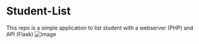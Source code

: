 # Student-List
This repo is a simple application to list student with a webserver (PHP) and API (Flask)
![image](https://user-images.githubusercontent.com/57738842/232176651-8dbe4ca0-d8c1-4fe8-b552-7fdd54eb1bbf.png)
